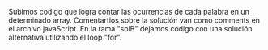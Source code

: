 Subimos codigo que logra contar las ocurrencias de cada palabra en un determinado array. 
Comentartios sobre la solución van como comments en el archivo javaScript. En la rama 
"solB" dejamos código con una solución alternativa utilizando el loop "for".